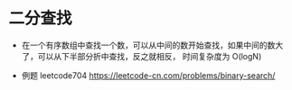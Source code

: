 # 二分查找

- 在一个有序数组中查找一个数，可以从中间的数开始查找，如果中间的数大了，可以从下半部分折中查找，反之就相反，
  时间复杂度为 O(logN)

- 例题 leetcode704  https://leetcode-cn.com/problems/binary-search/